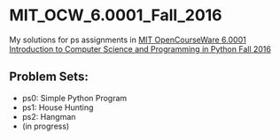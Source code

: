 # MIT_OCW_6.0001_Fall_2016
My solutions for ps assignments in [MIT OpenCourseWare 6.0001 Introduction to Computer Science and Programming in Python Fall 2016](https://ocw.mit.edu/courses/6-0001-introduction-to-computer-science-and-programming-in-python-fall-2016/)

## Problem Sets:
* ps0: Simple Python Program
* ps1: House Hunting
* ps2: Hangman
* (in progress)

